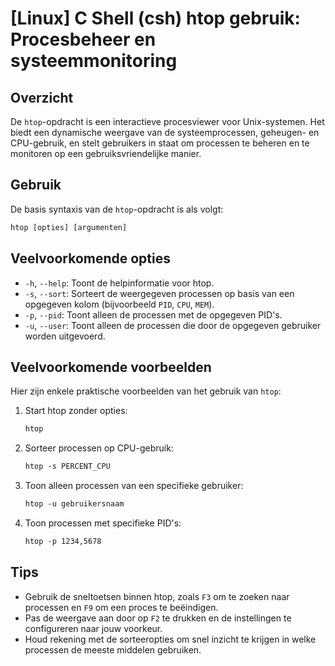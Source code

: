# [Linux] C Shell (csh) htop gebruik: Procesbeheer en systeemmonitoring

## Overzicht
De `htop`-opdracht is een interactieve procesviewer voor Unix-systemen. Het biedt een dynamische weergave van de systeemprocessen, geheugen- en CPU-gebruik, en stelt gebruikers in staat om processen te beheren en te monitoren op een gebruiksvriendelijke manier.

## Gebruik
De basis syntaxis van de `htop`-opdracht is als volgt:

```csh
htop [opties] [argumenten]
```

## Veelvoorkomende opties
- `-h`, `--help`: Toont de helpinformatie voor htop.
- `-s`, `--sort`: Sorteert de weergegeven processen op basis van een opgegeven kolom (bijvoorbeeld `PID`, `CPU`, `MEM`).
- `-p`, `--pid`: Toont alleen de processen met de opgegeven PID's.
- `-u`, `--user`: Toont alleen de processen die door de opgegeven gebruiker worden uitgevoerd.

## Veelvoorkomende voorbeelden
Hier zijn enkele praktische voorbeelden van het gebruik van `htop`:

1. Start htop zonder opties:
   ```csh
   htop
   ```

2. Sorteer processen op CPU-gebruik:
   ```csh
   htop -s PERCENT_CPU
   ```

3. Toon alleen processen van een specifieke gebruiker:
   ```csh
   htop -u gebruikersnaam
   ```

4. Toon processen met specifieke PID's:
   ```csh
   htop -p 1234,5678
   ```

## Tips
- Gebruik de sneltoetsen binnen htop, zoals `F3` om te zoeken naar processen en `F9` om een proces te beëindigen.
- Pas de weergave aan door op `F2` te drukken en de instellingen te configureren naar jouw voorkeur.
- Houd rekening met de sorteeropties om snel inzicht te krijgen in welke processen de meeste middelen gebruiken.